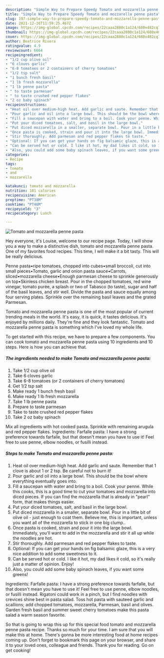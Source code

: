```yaml
---
description: "Simple Way to Prepare Speedy Tomato and mozzarella penne pasta"
title: "Simple Way to Prepare Speedy Tomato and mozzarella penne pasta"
slug: 197-simple-way-to-prepare-speedy-tomato-and-mozzarella-penne-pasta
date: 2021-12-16T11:59:25.467Z
image: https://img-global.cpcdn.com/recipes/22caaa2880c1a124/680x482cq70/tomato-and-mozzarella-penne-pasta-recipe-main-photo.jpg
thumbnail: https://img-global.cpcdn.com/recipes/22caaa2880c1a124/680x482cq70/tomato-and-mozzarella-penne-pasta-recipe-main-photo.jpg
cover: https://img-global.cpcdn.com/recipes/22caaa2880c1a124/680x482cq70/tomato-and-mozzarella-penne-pasta-recipe-main-photo.jpg
author: Beatrice Rivera
ratingvalue: 4.9
reviewcount: 6664
recipeingredient:
- "1/2 cup olive oil"
- "6 cloves garlic"
- "6-8 tomatoes or 2 containers of cherry tomatoes"
- "1/2 tsp salt"
- "1 bunch fresh basil"
- "1 lb fresh mozzarella"
- "1 lb penne pasta"
- " to taste parmesan"
- " to taste crushed red pepper flakes"
- "2 oz baby spinach"
recipeinstructions:
- "Heat oil over medium-high heat. Add garlic and saute. Remember that 1 clove is about 1 or 2 tsp. Be careful not to burn it!"
- "Pour garlic and oil into a large bowl. This should be the bowl where everything eventually goes into."
- "Fill a saucepan with water and bring to a boil. Cook your penne. While this cooks, this is a good time to cut your tomatoes and mozzarella into diced pieces. If you can find the mozzarella that is already in &#34;pearl&#34; form, that makes things easier."
- "Put your diced tomatoes, salt, and basil in the large bowl."
- "Put diced mozzarella in a smaller, separate bowl. Pour in a little bit of olive oil - just enough to coat them. Believe me, this is important, unless you want all of the mozzarella to stick in one big clump.."
- "Once pasta is cooked, strain and pour it into the large bowl. Immediately, you&#39;ll want to add in the mozzarella and stir it all up while the noodles are hot."
- "Stir thoroughly. Add parmesan and red pepper flakes to taste."
- "Optional: If you can get your hands on fig balsamic glaze, this is a very nice addition to add some sweetness to it."
- "Can be served hot or cold. I like it hot, my dad likes it cold, so it&#39;s really just a matter of opinion. Enjoy!"
- "Also, you could add some baby spinach leaves, if you want some greens!"
categories:
- Recipe
tags:
- tomato
- and
- mozzarella

katakunci: tomato and mozzarella 
nutrition: 101 calories
recipecuisine: American
preptime: "PT38M"
cooktime: "PT46M"
recipeyield: "3"
recipecategory: Lunch

---
```



![Tomato and mozzarella penne pasta](https://img-global.cpcdn.com/recipes/22caaa2880c1a124/680x482cq70/tomato-and-mozzarella-penne-pasta-recipe-main-photo.jpg)

Hey everyone, it's Louise, welcome to our recipe page. Today, I will show you a way to make a distinctive dish, tomato and mozzarella penne pasta. One of my favorites food recipes. This time, I will make it a bit tasty. This will be really delicious.

Penne pasta•ripe tomatoes, chopped into cubes•small broccoli, cut into small pieces•Tomato, garlic and onion pasta sauce•Carrots, sliced•mozzarella cheese•Enough parmesan cheese to sprinkle generously on top•Skinless chicken breast. Pour in the chopped tomatoes, red wine vinegar, tomato purée, a splash or two of Tabasco (to taste), sugar and half of the basil leaves, and stir well. Divide the pasta and sauce equally among four serving plates. Sprinkle over the remaining basil leaves and the grated Parmesan.

Tomato and mozzarella penne pasta is one of the most popular of current trending meals in the world. It's easy, it is quick, it tastes delicious. It's enjoyed by millions daily. They're fine and they look fantastic. Tomato and mozzarella penne pasta is something which I've loved my whole life.


To get started with this recipe, we have to prepare a few components. You can cook tomato and mozzarella penne pasta using 10 ingredients and 10 steps. Here is how you can achieve that.

<!--inarticleads1-->

##### The ingredients needed to make Tomato and mozzarella penne pasta:

1. Take 1/2 cup olive oil
1. Take 6 cloves garlic
1. Take 6-8 tomatoes (or 2 containers of cherry tomatoes)
1. Get 1/2 tsp salt
1. Make ready 1 bunch fresh basil
1. Make ready 1 lb fresh mozzarella
1. Take 1 lb penne pasta
1. Prepare  to taste parmesan
1. Take  to taste crushed red pepper flakes
1. Take 2 oz baby spinach


Mix all ingredients with hot cooked pasta. Sprinkle with remaining arugula and red pepper flakes. Ingredients: Farfalle pasta: I have a strong preference towards farfalle, but that doesn&#39;t mean you have to use it! Feel free to use penne, elbow noodles, or fusilli instead. 

<!--inarticleads2-->

##### Steps to make Tomato and mozzarella penne pasta:

1. Heat oil over medium-high heat. Add garlic and saute. Remember that 1 clove is about 1 or 2 tsp. Be careful not to burn it!
1. Pour garlic and oil into a large bowl. This should be the bowl where everything eventually goes into.
1. Fill a saucepan with water and bring to a boil. Cook your penne. While this cooks, this is a good time to cut your tomatoes and mozzarella into diced pieces. If you can find the mozzarella that is already in &#34;pearl&#34; form, that makes things easier.
1. Put your diced tomatoes, salt, and basil in the large bowl.
1. Put diced mozzarella in a smaller, separate bowl. Pour in a little bit of olive oil - just enough to coat them. Believe me, this is important, unless you want all of the mozzarella to stick in one big clump..
1. Once pasta is cooked, strain and pour it into the large bowl. Immediately, you&#39;ll want to add in the mozzarella and stir it all up while the noodles are hot.
1. Stir thoroughly. Add parmesan and red pepper flakes to taste.
1. Optional: If you can get your hands on fig balsamic glaze, this is a very nice addition to add some sweetness to it.
1. Can be served hot or cold. I like it hot, my dad likes it cold, so it&#39;s really just a matter of opinion. Enjoy!
1. Also, you could add some baby spinach leaves, if you want some greens!


Ingredients: Farfalle pasta: I have a strong preference towards farfalle, but that doesn&#39;t mean you have to use it! Feel free to use penne, elbow noodles, or fusilli instead. Rigatoni could work in a pinch, but I find noodles with crevices shine best in pasta salad. Toss hot pasta with sauteed garlic and scallions; add chopped tomatoes, mozzarella, Parmesan, basil and olives. Garden fresh basil and summer sweet cherry tomatoes make this pasta salad a warm season favorite. 

So that is going to wrap this up for this special food tomato and mozzarella penne pasta recipe. Thanks so much for your time. I am sure that you will make this at home. There's gonna be more interesting food at home recipes coming up. Don't forget to bookmark this page on your browser, and share it to your loved ones, colleague and friends. Thank you for reading. Go on get cooking!
